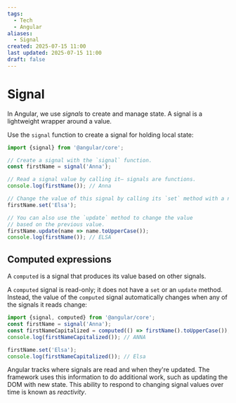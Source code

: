 ```yaml
---
tags:
  - Tech
  - Angular
aliases:
  - Signal
created: 2025-07-15 11:00
last updated: 2025-07-15 11:00
draft: false
---
```

# Signal

In Angular, we use _signals_ to create and manage state. A signal is a lightweight wrapper around a value.

Use the `signal` function to create a signal for holding local state:

```ts
import {signal} from '@angular/core';

// Create a signal with the `signal` function.
const firstName = signal('Anna');

// Read a signal value by calling it— signals are functions.
console.log(firstName()); // Anna

// Change the value of this signal by calling its `set` method with a new value.
firstName.set('Elsa');

// You can also use the `update` method to change the value
// based on the previous value.
firstName.update(name => name.toUpperCase());
console.log(firstName()); // ELSA
```

## Computed expressions
A `computed` is a signal that produces its value based on other signals.

A `computed` signal is read-only; it does not have a `set` or an `update` method. Instead, the value of the `computed` signal automatically changes when any of the signals it reads change:
```ts
import {signal, computed} from '@angular/core';
const firstName = signal('Anna');
const firstNameCapitalized = computed(() => firstName().toUpperCase());
console.log(firstNameCapitalized()); // ANNA

firstName.set('Elsa');
console.log(firstNameCapitalized()); // Elsa
```

Angular tracks where signals are read and when they're updated. The framework uses this information to do additional work, such as updating the DOM with new state. This ability to respond to changing signal values over time is known as _reactivity_.